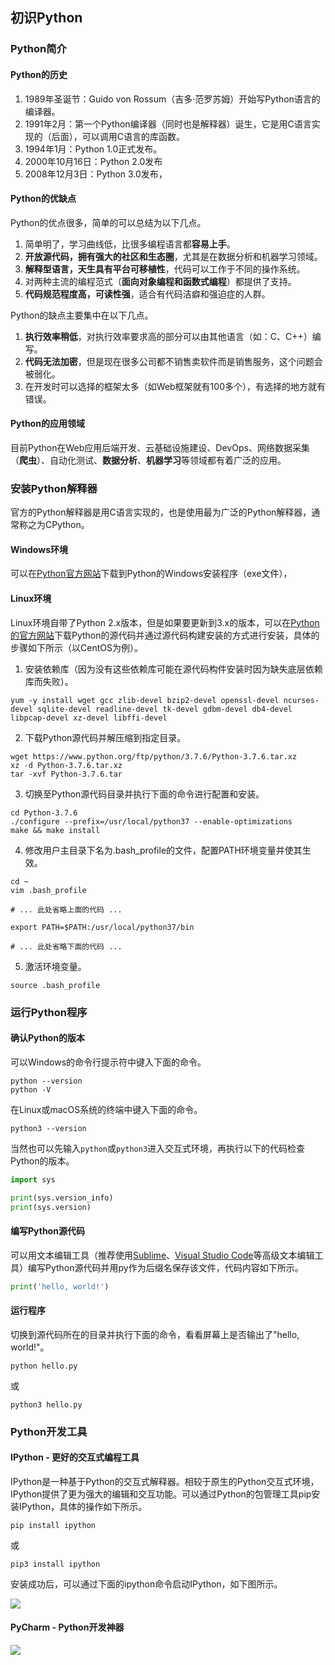 ## 初识Python

### Python简介

#### Python的历史

1. 1989年圣诞节：Guido von Rossum（吉多·范罗苏姆）开始写Python语言的编译器。
2. 1991年2月：第一个Python编译器（同时也是解释器）诞生，它是用C语言实现的（后面），可以调用C语言的库函数。
3. 1994年1月：Python 1.0正式发布。
4. 2000年10月16日：Python 2.0发布
5. 2008年12月3日：Python 3.0发布，



#### Python的优缺点

Python的优点很多，简单的可以总结为以下几点。

1. 简单明了，学习曲线低，比很多编程语言都**容易上手**。
2. **开放源代码，拥有强大的社区和生态圈**，尤其是在数据分析和机器学习领域。
3. **解释型语言，天生具有平台可移植性**，代码可以工作于不同的操作系统。
4. 对两种主流的编程范式（**面向对象编程和函数式编程**）都提供了支持。
5. **代码规范程度高，可读性强**，适合有代码洁癖和强迫症的人群。

Python的缺点主要集中在以下几点。

1. **执行效率稍低**，对执行效率要求高的部分可以由其他语言（如：C、C++）编写。
2. **代码无法加密**，但是现在很多公司都不销售卖软件而是销售服务，这个问题会被弱化。
3. 在开发时可以选择的框架太多（如Web框架就有100多个），有选择的地方就有错误。

#### Python的应用领域

目前Python在Web应用后端开发、云基础设施建设、DevOps、网络数据采集（**爬虫**）、自动化测试、**数据分析**、**机器学习**等领域都有着广泛的应用。

### 安装Python解释器

官方的Python解释器是用C语言实现的，也是使用最为广泛的Python解释器，通常称之为CPython。

#### Windows环境

可以在[Python官方网站](https://www.python.org)下载到Python的Windows安装程序（exe文件），

#### Linux环境

Linux环境自带了Python 2.x版本，但是如果要更新到3.x的版本，可以在[Python的官方网站](https://www.python.org)下载Python的源代码并通过源代码构建安装的方式进行安装，具体的步骤如下所示（以CentOS为例）。

1. 安装依赖库（因为没有这些依赖库可能在源代码构件安装时因为缺失底层依赖库而失败）。

```Shell
yum -y install wget gcc zlib-devel bzip2-devel openssl-devel ncurses-devel sqlite-devel readline-devel tk-devel gdbm-devel db4-devel libpcap-devel xz-devel libffi-devel
```

2. 下载Python源代码并解压缩到指定目录。

```Shell
wget https://www.python.org/ftp/python/3.7.6/Python-3.7.6.tar.xz
xz -d Python-3.7.6.tar.xz
tar -xvf Python-3.7.6.tar
```

3. 切换至Python源代码目录并执行下面的命令进行配置和安装。

```Shell
cd Python-3.7.6
./configure --prefix=/usr/local/python37 --enable-optimizations
make && make install
```

4. 修改用户主目录下名为.bash_profile的文件，配置PATH环境变量并使其生效。

```Shell
cd ~
vim .bash_profile
```

```Shell
# ... 此处省略上面的代码 ...

export PATH=$PATH:/usr/local/python37/bin

# ... 此处省略下面的代码 ...
```

5. 激活环境变量。

```Shell
source .bash_profile
```



### 运行Python程序

#### 确认Python的版本

可以Windows的命令行提示符中键入下面的命令。

```Shell
python --version
python -V
```
在Linux或macOS系统的终端中键入下面的命令。

```Shell
python3 --version
```

当然也可以先输入`python`或`python3`进入交互式环境，再执行以下的代码检查Python的版本。

```Python
import sys

print(sys.version_info)
print(sys.version)
```

#### 编写Python源代码

可以用文本编辑工具（推荐使用[Sublime](<https://www.sublimetext.com/>)、[Visual Studio Code](<https://code.visualstudio.com/>)等高级文本编辑工具）编写Python源代码并用py作为后缀名保存该文件，代码内容如下所示。

```Python
print('hello, world!')
```

#### 运行程序

切换到源代码所在的目录并执行下面的命令，看看屏幕上是否输出了"hello, world!"。

```Shell
python hello.py
```

或

```Shell
python3 hello.py
```

### Python开发工具

#### IPython - 更好的交互式编程工具

IPython是一种基于Python的交互式解释器。相较于原生的Python交互式环境，IPython提供了更为强大的编辑和交互功能。可以通过Python的包管理工具pip安装IPython，具体的操作如下所示。

```Shell
pip install ipython
```

或

```Shell
pip3 install ipython
```

安装成功后，可以通过下面的ipython命令启动IPython，如下图所示。

![](./res/python-ipython.png)



#### PyCharm - Python开发神器

![](./res/python-pycharm.png)

